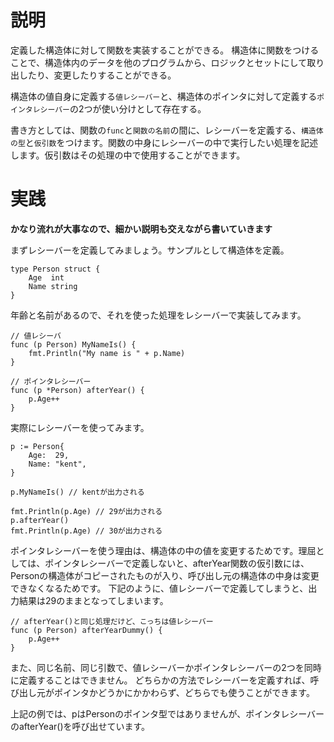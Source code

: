 # 説明

定義した構造体に対して関数を実装することができる。
構造体に関数をつけることで、構造体内のデータを他のプログラムから、ロジックとセットにして取り出したり、変更したりすることができる。

構造体の値自身に定義する```値レシーバー```と、構造体のポインタに対して定義する```ポインタレシーバー```の2つが使い分けとして存在する。

書き方としては、関数の```func```と```関数の名前```の間に、レシーバーを定義する、```構造体の型```と```仮引数```をつけます。関数の中身にレシーバーの中で実行したい処理を記述します。仮引数はその処理の中で使用することができます。


# 実践

**かなり流れが大事なので、細かい説明も交えながら書いていきます**

まずレシーバーを定義してみましょう。サンプルとして構造体を定義。

```
type Person struct {
	Age  int
	Name string
}
```

年齢と名前があるので、それを使った処理をレシーバーで実装してみます。

```
// 値レシーバ
func (p Person) MyNameIs() {
	fmt.Println("My name is " + p.Name)
}

// ポインタレシーバー
func (p *Person) afterYear() {
	p.Age++
}
```

実際にレシーバーを使ってみます。

```
p := Person{
    Age:  29,
    Name: "kent",
}

p.MyNameIs() // kentが出力される

fmt.Println(p.Age) // 29が出力される
p.afterYear()
fmt.Println(p.Age) // 30が出力される
```

ポインタレシーバーを使う理由は、構造体の中の値を変更するためです。理屈としては、ポインタレシーバーで定義しないと、afterYear関数の仮引数には、Personの構造体がコピーされたものが入り、呼び出し元の構造体の中身は変更できなくなるためです。
下記のように、値レシーバーで定義してしまうと、出力結果は29のままとなってしまいます。

```
// afterYear()と同じ処理だけど、こっちは値レシーバー
func (p Person) afterYearDummy() {
	p.Age++
}
```

また、同じ名前、同じ引数で、値レシーバーかポインタレシーバーの2つを同時に定義することはできません。
どちらかの方法でレシーバーを定義すれば、呼び出し元がポインタかどうかにかかわらず、どちらでも使うことができます。

上記の例では、pはPersonのポインタ型ではありませんが、ポインタレシーバーのafterYear()を呼び出せています。